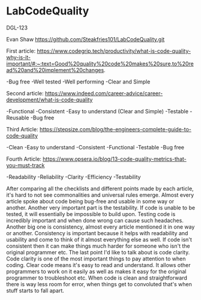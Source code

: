 # LabCodeQuality
DGL-123

Evan Shaw
https://github.com/Steakfries101/LabCodeQuality.git


First article:
https://www.codegrip.tech/productivity/what-is-code-quality-why-is-it-important/#:~:text=Good%20quality%20code%20makes%20sure,to%20read%20and%20implement%20changes.

-Bug free
-Well tested
-Well performing
-Clear and Simple

Second article:
https://www.indeed.com/career-advice/career-development/what-is-code-quality

-Functional
-Consistent
-Easy to understand (Clear and Simple)
-Testable
-Reusable
-Bug free

Third Article: https://stepsize.com/blog/the-engineers-complete-guide-to-code-quality

-Clean
-Easy to understand
-Consistent
-Functional
-Testable
-Bug free

Fourth Article: https://www.opsera.io/blog/13-code-quality-metrics-that-you-must-track

-Readability
-Reliability
-Clarity
-Efficiency
-Testability

After comparing all the checklists and different points made by each article, it's hard to not see commonalities and universal rules emerge. Almost every article spoke about code being bug-free and usable in some way or another.
Another very important part is the testability. If code is unable to be tested, it will essentially be impossible to build upon. Testing code is incredibly important and when done wrong can cause such headaches. Another big one is consistency,
almost every article mentioned it in one way or another. Consistency is important because it helps with readability and usability and come to think of it almost everything else as well. If code isn't consistent then it can make things much harder for someone who isn't the original programmer etc. The last point I'd like to talk about is code clarity. Code clarity is one of the most important things to pay attention to when coding. Clear code means it's easy to read and understand. It allows other programmers to work on it easily as well as makes it easy for the original programmer to troubleshoot etc. When code is clean and straightforward there is way less room for error, when things get to convoluted that's when stuff starts to fall apart.





